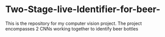 # Two-Stage-live-Identifier-for-beer-
This is the repository for my computer vision project. The project encompasses 2 CNNs working together to identify beer bottles  

